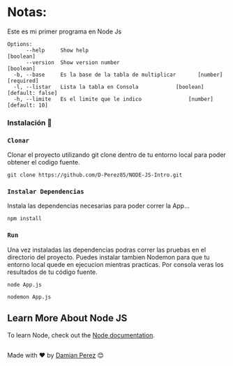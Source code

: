 # Notas: 
Este es mi primer programa en Node Js

```
Options:
      --help     Show help                                             [boolean]
      --version  Show version number                                   [boolean]
  -b, --base     Es la base de la tabla de multiplicar       [number] [required]
  -l, --listar   Lista la tabla en Consola            [boolean] [default: false]
  -h, --limite   Es el limite que le indico               [number] [default: 10]

  ```

### Instalación 🔧

### `Clonar` 
Clonar el proyecto utilizando git clone  dentro de tu entorno local para poder obtener el codigo fuente. 
```
git clone https://github.com/D-Perez85/NODE-JS-Intro.git
```
### `Instalar Dependencias`
Instala las dependencias necesarias para poder correr la App...
```
npm install
```

### `Run`
Una vez instaladas las dependencias podras correr las pruebas en el directorio del proyecto. 
Puedes instalar tambien Nodemon para que tu entorno local quede en ejecucion mientras practicas. 
Por consola veras los resultados de tu código fuente.
```
node App.js
```
```
nodemon App.js
```

## Learn More About Node JS

To learn Node, check out the [Node documentation](https://nodejs.org/en/docs/).

##
Made with ❤️ by [Damian Perez](https://github.com/D-Perez85) 😊